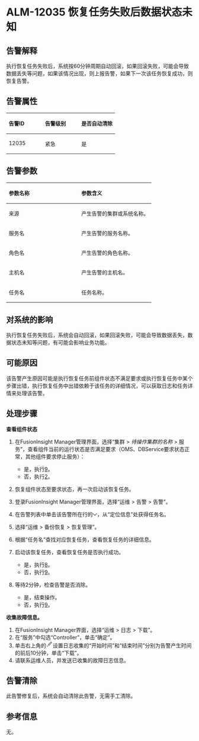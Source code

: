 # ALM-12035 恢复任务失败后数据状态未知<a name="ALM-12035"></a>

## 告警解释<a name="section5999451"></a>

执行恢复任务失败后，系统按60分钟周期自动回滚，如果回滚失败，可能会导致数据丢失等问题，如果该情况出现，则上报告警，如果下一次该任务恢复成功，则恢复告警。

## 告警属性<a name="section53995065"></a>

<a name="table12404738"></a>
<table><thead align="left"><tr id="row14446521"><th class="cellrowborder" valign="top" width="33.33333333333333%" id="mcps1.1.4.1.1"><p id="p29317565"><a name="p29317565"></a><a name="p29317565"></a>告警ID</p>
</th>
<th class="cellrowborder" valign="top" width="33.33333333333333%" id="mcps1.1.4.1.2"><p id="p25912528"><a name="p25912528"></a><a name="p25912528"></a>告警级别</p>
</th>
<th class="cellrowborder" valign="top" width="33.33333333333333%" id="mcps1.1.4.1.3"><p id="p18540061"><a name="p18540061"></a><a name="p18540061"></a>是否自动清除</p>
</th>
</tr>
</thead>
<tbody><tr id="row25349962"><td class="cellrowborder" valign="top" width="33.33333333333333%" headers="mcps1.1.4.1.1 "><p id="p40081023"><a name="p40081023"></a><a name="p40081023"></a>12035</p>
</td>
<td class="cellrowborder" valign="top" width="33.33333333333333%" headers="mcps1.1.4.1.2 "><p id="p25337445"><a name="p25337445"></a><a name="p25337445"></a>紧急</p>
</td>
<td class="cellrowborder" valign="top" width="33.33333333333333%" headers="mcps1.1.4.1.3 "><p id="p39067171"><a name="p39067171"></a><a name="p39067171"></a>是</p>
</td>
</tr>
</tbody>
</table>

## 告警参数<a name="section16193541"></a>

<a name="table10324322"></a>
<table><thead align="left"><tr id="row24021907"><th class="cellrowborder" valign="top" width="50%" id="mcps1.1.3.1.1"><p id="p66726343"><a name="p66726343"></a><a name="p66726343"></a>参数名称</p>
</th>
<th class="cellrowborder" valign="top" width="50%" id="mcps1.1.3.1.2"><p id="p36124703"><a name="p36124703"></a><a name="p36124703"></a>参数含义</p>
</th>
</tr>
</thead>
<tbody><tr id="row1031929104013"><td class="cellrowborder" valign="top" width="50%" headers="mcps1.1.3.1.1 "><p id="p17935380415"><a name="p17935380415"></a><a name="p17935380415"></a>来源</p>
</td>
<td class="cellrowborder" valign="top" width="50%" headers="mcps1.1.3.1.2 "><p id="p187931338134115"><a name="p187931338134115"></a><a name="p187931338134115"></a>产生告警的集群或系统名称。</p>
</td>
</tr>
<tr id="row40419844"><td class="cellrowborder" valign="top" width="50%" headers="mcps1.1.3.1.1 "><p id="p52781917"><a name="p52781917"></a><a name="p52781917"></a>服务名</p>
</td>
<td class="cellrowborder" valign="top" width="50%" headers="mcps1.1.3.1.2 "><p id="p47476883"><a name="p47476883"></a><a name="p47476883"></a>产生告警的服务名称。</p>
</td>
</tr>
<tr id="row24638764"><td class="cellrowborder" valign="top" width="50%" headers="mcps1.1.3.1.1 "><p id="p49582839"><a name="p49582839"></a><a name="p49582839"></a>角色名</p>
</td>
<td class="cellrowborder" valign="top" width="50%" headers="mcps1.1.3.1.2 "><p id="p56787027"><a name="p56787027"></a><a name="p56787027"></a>产生告警的角色名称。</p>
</td>
</tr>
<tr id="row41321199"><td class="cellrowborder" valign="top" width="50%" headers="mcps1.1.3.1.1 "><p id="p58682790"><a name="p58682790"></a><a name="p58682790"></a>主机名</p>
</td>
<td class="cellrowborder" valign="top" width="50%" headers="mcps1.1.3.1.2 "><p id="p55685570"><a name="p55685570"></a><a name="p55685570"></a>产生告警的主机名。</p>
</td>
</tr>
<tr id="row31408090"><td class="cellrowborder" valign="top" width="50%" headers="mcps1.1.3.1.1 "><p id="p61027336"><a name="p61027336"></a><a name="p61027336"></a>任务名</p>
</td>
<td class="cellrowborder" valign="top" width="50%" headers="mcps1.1.3.1.2 "><p id="p44267150"><a name="p44267150"></a><a name="p44267150"></a>任务名称。</p>
</td>
</tr>
</tbody>
</table>

## 对系统的影响<a name="section11524144"></a>

执行恢复任务失败后，系统会自动回滚，如果回滚失败，可能会导致数据丢失，数据状态未知等问题，有可能会影响业务功能。

## 可能原因<a name="section36608435"></a>

该告警产生原因可能是执行恢复任务前组件状态不满足要求或执行恢复任务中某个步骤出错，执行恢复任务中出错依赖于该任务的详细情况，可以获取日志和任务详情来处理该告警。

## 处理步骤<a name="section61040463"></a>

**查看组件状态**

1.  在FusionInsight Manager管理界面，选择“集群 \>  _待操作集群的名称_  \> 服务”，查看组件当前的运行状态是否满足要求（OMS、DBService要求状态正常，其他组件要求停止服务）：
    -   是，执行[9](#li449212126111)。
    -   否，执行[2](#li124931122116)。

2.  <a name="li124931122116"></a>恢复组件状态至要求状态，再一次启动该恢复任务。
3.  登录FusionInsight Manager管理界面，选择“运维 \> 告警 \> 告警”。
4.  在告警列表中单击该告警所在行的![](figures/zh-cn_image_0263895519.png)，从“定位信息”处获得任务名。
5.  选择“运维 \> 备份恢复 \> 恢复管理”。
6.  根据“任务名”查找对应恢复任务，查看恢复任务的详细信息。
7.  启动该恢复任务，查看恢复任务是否执行成功。
    -   是，执行[8](#li106313102516)。
    -   否，执行[9](#li449212126111)。

8.  <a name="li106313102516"></a>等待2分钟，检查告警是否消除。
    -   是，结束操作。
    -   否，执行[9](#li449212126111)。


**收集故障信息。**

1.  <a name="li449212126111"></a>在FusionInsight Manager界面，选择“运维 \> 日志 \> 下载”。
2.  在“服务”中勾选“Controller”，单击“确定”。
3.  单击右上角的![](figures/zh-cn_image_0263895453.png)设置日志收集的“开始时间”和“结束时间”分别为告警产生时间的前后10分钟，单击“下载”。
4.  请联系运维人员，并发送已收集的故障日志信息。

## 告警清除<a name="section169311343318"></a>

此告警修复后，系统会自动清除此告警，无需手工清除。

## 参考信息<a name="section12493262"></a>

无。

